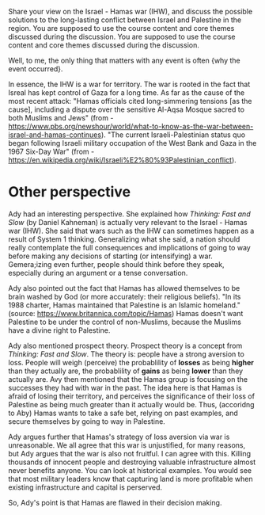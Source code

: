 
Share your view on the Israel - Hamas war (IHW), and discuss the possible solutions to the long-lasting conflict between Israel and Palestine in the region. You are supposed to use the course content and core themes discussed during the discussion.
  You are supposed to use the course content and core themes discussed during the discussion.


Well, to me, the only thing that matters with any event is often {why the event occurred}.

In essence, the IHW is a war for territory. The war is rooted in the fact that Isreal has kept control of Gaza for a long time. As far as the cause of the most recent attack: "Hamas officials cited long-simmering tensions [as the cause], including a dispute over the sensitive Al-Aqsa Mosque sacred to both Muslims and Jews" (from - https://www.pbs.org/newshour/world/what-to-know-as-the-war-between-israel-and-hamas-continues). "The current Israeli-Palestinian status quo began following Israeli military occupation of the West Bank and Gaza in the 1967 Six-Day War" (from - https://en.wikipedia.org/wiki/Israeli%E2%80%93Palestinian_conflict).




# Other perspective
Ady had an interesting perspective. She explained how *Thinking: Fast and Slow* (by Daniel Kahneman) is actually very relevant to the Israel - Hamas war (IHW). She said that wars such as the IHW can sometimes happen as a result of System 1 thinking. Generalizing what she said, a nation should really contemplate the full consequences and implications of going to way before making any decisions of starting (or intensifying) a war. Gemera;izing even further, people should think before they speak, especially during an argument or a tense conversation.

Ady also pointed out the fact that Hamas has allowed themselves to be brain washed by God (or more accurately: their religious beliefs). "In its 1988 charter, Hamas maintained that Palestine is an Islamic homeland." (source: https://www.britannica.com/topic/Hamas) Hamas doesn't want Palestine to be under the control of non-Muslims, because the Muslims have a divine right to Palestine.

Ady also mentioned prospect theory. Prospect theory is a concept from *Thinking: Fast and Slow*. The theory is: people have a strong aversion to loss. People will weigh (perceive) the probablility of **losses** as being **higher** than they actually are, the probablility of **gains** as being **lower** than they actually are. Avy then mentioned that the Hamas group is focusing on the successes they had with war in the past. The idea here is that Hamas is afraid of losing their territory, and perceives the significance of their loss of Palestine as being much greater than it actually would be. Thus, (accoridng to Aby) Hamas wants to take a safe bet, relying on past examples, and secure themselves by going to way in Palestine.

Ady argues further that Hamas's strategy of loss aversion via war is unreasonable. We all agree that this war is unjustified, for many reasons, but Ady argues that the war is also not fruitful. I can agree with this. Killing thousands of innocent people and destroying valuable infrastructure almost never benefits anyone. You can look at historical examples. You would see that most military leaders know that capturing land is more profitable when existing infrastructure and capital is perserved.

So, Ady's point is that Hamas are flawed in their decision making.



